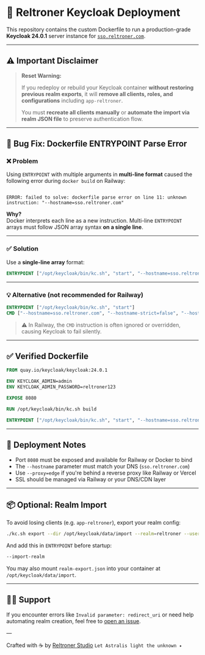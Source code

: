 # 🔐 Reltroner Keycloak Deployment

This repository contains the custom Dockerfile to run a production-grade **Keycloak 24.0.1** server instance for [`sso.reltroner.com`](https://sso.reltroner.com).

---

## ⚠️ Important Disclaimer

> **Reset Warning:**
>
> If you redeploy or rebuild your Keycloak container **without restoring previous realm exports**, it will **remove all clients, roles, and configurations** including `app-reltroner`.
>
> You must **recreate all clients manually** or **automate the import via realm JSON file** to preserve authentication flow.

---

## 🐛 Bug Fix: Dockerfile ENTRYPOINT Parse Error

### ❌ Problem

Using `ENTRYPOINT` with multiple arguments in **multi-line format** caused the following error during `docker build` on Railway:

```

ERROR: failed to solve: dockerfile parse error on line 11: unknown instruction: "--hostname=sso.reltroner.com"

````

**Why?**  
Docker interprets each line as a new instruction. Multi-line `ENTRYPOINT` arrays must follow JSON array syntax **on a single line**.

---

### ✅ Solution

Use a **single-line array** format:

```dockerfile
ENTRYPOINT ["/opt/keycloak/bin/kc.sh", "start", "--hostname=sso.reltroner.com", "--hostname-strict=false", "--hostname-strict-https=false", "--proxy=edge", "--http-enabled=true", "--http-port=8080", "--log-level=INFO"]
````

---

### 💡 Alternative (not recommended for Railway)

```dockerfile
ENTRYPOINT ["/opt/keycloak/bin/kc.sh", "start"]
CMD ["--hostname=sso.reltroner.com", "--hostname-strict=false", "--hostname-strict-https=false", "--proxy=edge", "--http-enabled=true", "--http-port=8080", "--log-level=INFO"]
```

> ⚠️ In Railway, the `CMD` instruction is often ignored or overridden, causing Keycloak to fail silently.

---

## ✅ Verified Dockerfile

```dockerfile
FROM quay.io/keycloak/keycloak:24.0.1

ENV KEYCLOAK_ADMIN=admin
ENV KEYCLOAK_ADMIN_PASSWORD=reltroner123

EXPOSE 8080

RUN /opt/keycloak/bin/kc.sh build

ENTRYPOINT ["/opt/keycloak/bin/kc.sh", "start", "--hostname=sso.reltroner.com", "--hostname-strict=false", "--hostname-strict-https=false", "--proxy=edge", "--http-enabled=true", "--http-port=8080", "--log-level=INFO"]
```

---

## 📌 Deployment Notes

* Port `8080` must be exposed and available for Railway or Docker to bind
* The `--hostname` parameter must match your DNS (`sso.reltroner.com`)
* Use `--proxy=edge` if you're behind a reverse proxy like Railway or Vercel
* SSL should be managed via Railway or your DNS/CDN layer

---

## 📦 Optional: Realm Import

To avoid losing clients (e.g. `app-reltroner`), export your realm config:

```bash
./kc.sh export --dir /opt/keycloak/data/import --realm=reltroner --users=skip
```

And add this in `ENTRYPOINT` before startup:

```bash
--import-realm
```

You may also mount `realm-export.json` into your container at `/opt/keycloak/data/import`.

---

## 🙋‍♂️ Support

If you encounter errors like `Invalid parameter: redirect_uri` or need help automating realm creation, feel free to [open an issue](https://github.com/Reltroner/reltroner-keycloak/issues).

—

Crafted with ☕ by [Reltroner Studio](https://reltroner.com)
`Let Astralis light the unknown ✦`
